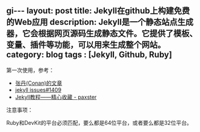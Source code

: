 gi---
layout: post
title: Jekyll在github上构建免费的Web应用
description: Jekyll是一个静态站点生成器，它会根据网页源码生成静态文件。它提供了模板、变量、插件等功能，可以用来生成整个网站。
category: blog
tags : [Jekyll, Github, Ruby]
---

第一次使用，参考：

- [张丹(Conan)的文章](http://blog.fens.me/jekyll-bootstarp-github/)
- [jekyll issues#1409](https://github.com/jekyll/jekyll/issues/1409)
- [Jekyll教程——精心收藏 - paxster](http://www.tuicool.com/articles/Q3QJrq)

注意事项：

Ruby和DevKit的平台必须匹配，要么都是64位平台，或者要么都是32位平台。